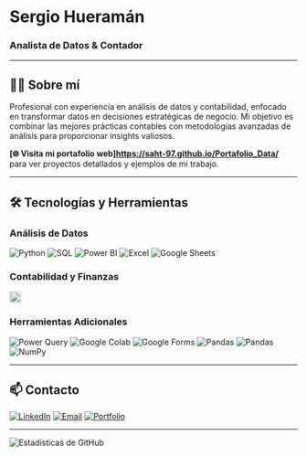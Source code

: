 # Sergio Hueramán
### Analista de Datos & Contador

---

## 👨‍💻 Sobre mí

Profesional con experiencia en análisis de datos y contabilidad, enfocado en transformar datos en decisiones estratégicas de negocio. Mi objetivo es combinar las mejores prácticas contables con metodologías avanzadas de análisis para proporcionar insights valiosos.

**[🌐 Visita mi portafolio web]https://saht-97.github.io/Portafolio_Data/** para ver proyectos detallados y ejemplos de mi trabajo.

---

## 🛠️ Tecnologías y Herramientas

### Análisis de Datos
![Python](https://img.shields.io/badge/-Python-3776AB?style=flat-square&logo=python&logoColor=white)
![SQL](https://img.shields.io/badge/-SQL-4479A1?style=flat-square&logo=MySQL&logoColor=white)
![Power BI](https://img.shields.io/badge/-Power%20BI-F2C811?style=flat-square&logo=power-bi&logoColor=black)
![Excel](https://img.shields.io/badge/-Excel-217346?style=flat-square&logo=microsoft-excel&logoColor=white)
![Google Sheets](https://img.shields.io/badge/-Google%20Sheets-0F9D58?style=flat-square&logo=google-sheets&logoColor=white)


### Contabilidad y Finanzas

<img src="https://upload.wikimedia.org/wikipedia/commons/thumb/b/bb/Logo_de_Servicio_de_Impuestos_Internos.svg/2409px-Logo_de_Servicio_de_Impuestos_Internos.svg.png" width="20" height="20" alt="SII">

### Herramientas Adicionales

![Power Query](https://img.shields.io/badge/-Power%20Query-F2C811?style=flat-square&logo=microsoft&logoColor=black)
![Google Colab](https://img.shields.io/badge/-Google%20Colab-F9AB00?style=flat-square&logo=google-colab&logoColor=white)
![Google Forms](https://img.shields.io/badge/-Google%20Forms-673AB7?style=flat-square&logo=google&logoColor=white)
![Pandas](https://img.shields.io/badge/-Pandas-150458?style=flat-square&logo=pandas&logoColor=white)
![Pandas](https://img.shields.io/badge/-Pandas-150458?style=flat-square&logo=pandas&logoColor=white)
![NumPy](https://img.shields.io/badge/-NumPy-013243?style=flat-square&logo=numpy&logoColor=white)


---
<!---
## 📊 Proyectos Destacados

- **Automatización de Reportes Financieros**: Desarrollo de sistemas automatizados para la generación de informes financieros, reduciendo el tiempo de procesamiento en un 70%.

- **Dashboard de KPIs Contables**: Creación de paneles interactivos para visualizar métricas financieras clave que facilitan la toma de decisiones estratégicas.

- **Análisis Predictivo de Flujo de Caja**: Implementación de modelos estadísticos para predecir tendencias de flujo de caja con una precisión del 85%.

- **Optimización de Procesos Contables**: Rediseño de procesos para mejorar la eficiencia, resultando en una reducción de errores del 40%.

*Para ver demostraciones y detalles completos de estos y otros proyectos, visita mi [portafolio web](https://www.tu-portafolio.com).*

---

## 📚 Educación y Certificaciones

- **Licenciatura en Contabilidad** - Universidad X
- **Maestría en Análisis de Datos Financieros** - Universidad Y
- **Certificación en Python para Análisis de Datos** - Plataforma Z
- **Certificación en Power BI** - Microsoft

--->

## 📫 Contacto

[![LinkedIn](https://img.shields.io/badge/-LinkedIn-0077B5?style=flat-square&logo=linkedin&logoColor=white)](https://www.linkedin.com/in/sergio-andr%C3%A9s-hueram%C3%A1n-tripailaf-6896371aa/)
[![Email](https://img.shields.io/badge/-Email-D14836?style=flat-square&logo=gmail&logoColor=white)](mailto:andreshueraman.st@gmail.com)
[![Portfolio](https://img.shields.io/badge/-Portfolio-000000?style=flat-square&logo=globe&logoColor=white)](https://saht-97.github.io/Portafolio_Data/)

---

![Estadísticas de GitHub](https://github-readme-stats.vercel.app/api?username=tu-usuario&show_icons=true&theme=dark&count_private=true&hide=stars)
